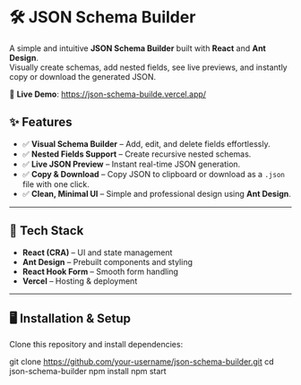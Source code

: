# 🛠️ JSON Schema Builder

A simple and intuitive **JSON Schema Builder** built with **React** and **Ant Design**.  
Visually create schemas, add nested fields, see live previews, and instantly copy or download the generated JSON.

🔗 **Live Demo**: https://json-schema-builde.vercel.app/

## ✨ Features

- ✅ **Visual Schema Builder** – Add, edit, and delete fields effortlessly.  
- ✅ **Nested Fields Support** – Create recursive nested schemas.  
- ✅ **Live JSON Preview** – Instant real-time JSON generation.  
- ✅ **Copy & Download** – Copy JSON to clipboard or download as a `.json` file with one click.  
- ✅ **Clean, Minimal UI** – Simple and professional design using **Ant Design**.  

---

## 🚀 Tech Stack

- **React (CRA)** – UI and state management  
- **Ant Design** – Prebuilt components and styling  
- **React Hook Form** – Smooth form handling  
- **Vercel** – Hosting & deployment  

---

## 🖥️ Installation & Setup

Clone this repository and install dependencies:

git clone https://github.com/your-username/json-schema-builder.git
cd json-schema-builder
npm install
npm start
